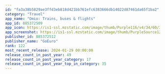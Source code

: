 ```yaml
---
id: "fa3a38b5829ae3ffd3eb818d421bb761efc6383666db14022d87461da65f1ba2"
category: "Travel"
app_name: "Omio: Trains, buses & flights"
app_id: 885372509
app_icon: https://is1-ssl.mzstatic.com/image/thumb/Purple116/v4/34/60/30/34603073-048b-a452-2e75-671ed4026595/AppIcon-1x_U007emarketing-0-8-0-85-220-0.png/1024x1024bb.png
app_screenshot: https://is1-ssl.mzstatic.com/image/thumb/PurpleSource126/v4/f0/28/dd/f028dd0a-6237-c025-d715-64a22edd0302/cc75b7a7-c90e-4bf6-bae6-f823ec43da48_1__U00281_U0029.png/1284x2778bb.png
publisher_id: 885372512
publisher_name: "GoEuro"
rank: 122
most_recent_release: 2024-01-29 00:00:00
release_count_in_past_year: 49
release_count_in_past_year_category: 17
release_count_in_past_year_top_in_category: 35
---
```

